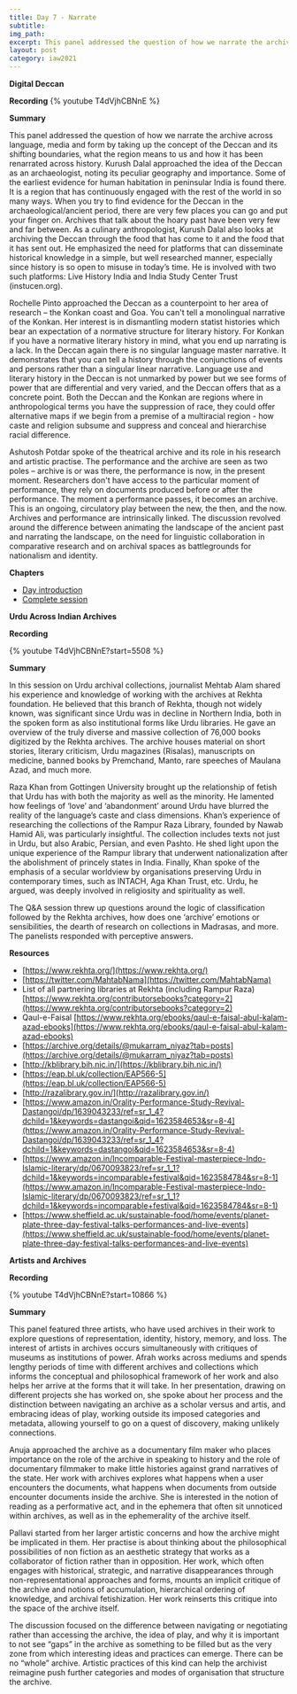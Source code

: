 ```yaml
---
title: Day 7 - Narrate
subtitle:
img_path: 
excerpt: This panel addressed the question of how we narrate the archive across language, media and form by taking up the concept of the Deccan and its shifting boundaries, what the region means to us and how it has been renarrated across history.
layout: post
category: iaw2021
---
```


**Digital Deccan**

**Recording**
{% youtube T4dVjhCBNnE %}

**Summary**

This panel addressed the question of how we narrate the archive across language, media and form by taking up the concept of the Deccan and its shifting boundaries, what the region means to us and how it has been renarrated across history. Kurush Dalal approached the idea of the Deccan as an archaeologist, noting its peculiar geography and importance. Some of the earliest evidence for human habitation in peninsular India is found there. It is a region that has continuously engaged with the rest of the world in so many ways. When you try to find evidence for the Deccan in the archaeological/ancient period, there are very few places you can go and put your finger on. Archives that talk about the hoary past have been very few and far between. As a culinary anthropologist, Kurush Dalal also looks at archiving the Deccan through the food that has come to it and the food that it has sent out. He emphasized the need for platforms that can disseminate historical knowledge in a simple, but well researched manner, especially since history is so open to misuse in today’s time. He is involved with two such platforms: Live History India and India Study Center Trust (instucen.org). 

Rochelle Pinto approached the Deccan as a counterpoint to her area of research – the Konkan coast and Goa. You can't tell a monolingual narrative of the Konkan. Her interest is in dismantling modern statist histories which bear an expectation of a normative structure for literary history. For Konkan if you have a normative literary history in mind, what you end up narrating is a lack. In the Deccan again there is no singular language master narrative. It demonstrates that you can tell a history through the conjunctions of events and persons rather than a singular linear narrative. Language use and literary history in the Deccan is not unmarked by power but we see forms of power that are differential and very varied, and the Deccan offers that as a concrete point. Both the Deccan and the Konkan are regions where in anthropological terms you have the suppression of race, they could offer alternative maps if we begin from a premise of a multiracial region - how caste and religion subsume and suppress and conceal and hierarchise racial difference. 

Ashutosh Potdar spoke of the theatrical archive and its role in his research and artistic practise. The performance and the archive are seen as two poles – archive is or was there, the performance is now, in the present moment. Researchers don't have access to the particular moment of performance, they rely on documents produced before or after the performance. The moment a performance passes, it becomes an archive. This is an ongoing, circulatory play between the new, the then, and the now. Archives and performance are intrinsically linked. The discussion revolved around the difference between animating the landscape of the ancient past and narrating the landscape, on the need for linguistic collaboration in comparative research and on archival spaces as battlegrounds for nationalism and identity.

**Chapters**
* [Day introduction](https://www.youtube.com/watch?v=T4dVjhCBNnE&t=0s)
* [Complete session](https://www.youtube.com/watch?v=T4dVjhCBNnE&t=165s)


**Urdu Across Indian Archives**

**Recording**

{% youtube T4dVjhCBNnE?start=5508 %}

**Summary**

In this session on Urdu archival collections, journalist Mehtab Alam shared his experience and knowledge of working with the archives at Rekhta foundation. He believed that this branch of Rekhta, though not widely known, was significant since Urdu was in decline in Northern India, both in the spoken form as also institutional forms like Urdu libraries. He gave an overview of the truly diverse and massive collection of 76,000 books digitized by the Rekhta archives. The archive houses material on short stories, literary criticism, Urdu magazines (Risalas), manuscripts on medicine, banned books by Premchand, Manto, rare speeches of Maulana Azad, and much more. 

Raza Khan from Gottingen University brought up the relationship of fetish that Urdu has with both the majority as well as the minority. He lamented how feelings of ‘love’ and ‘abandonment’ around Urdu have blurred the reality of the language’s caste and class dimensions. Khan’s experience of researching the collections of the Rampur Raza Library, founded by Nawab Hamid Ali, was particularly insightful. The collection includes texts not just in Urdu, but also Arabic, Persian, and even Pashto. He shed light upon the unique experience of the Rampur library that underwent nationalization after the abolishment of princely states in India. Finally, Khan spoke of the emphasis of a secular worldview by organisations preserving Urdu in contemporary times, such as INTACH, Aga Khan Trust, etc. Urdu, he argued, was deeply involved in religiosity and spirituality as well.

The Q&A session threw up questions around the logic of classification followed by the Rekhta archives, how does one ‘archive’ emotions or sensibilities, the dearth of research on collections in Madrasas, and more. The panelists responded with perceptive answers. 

**Resources**
* [https://www.rekhta.org/](https://www.rekhta.org/)
* [https://twitter.com/MahtabNama](https://twitter.com/MahtabNama)
* List of all partnering libraries at Rekhta (including Rampur Raza) [https://www.rekhta.org/contributorsebooks?category=2](https://www.rekhta.org/contributorsebooks?category=2)
* Qaul-e-Faisal [https://www.rekhta.org/ebooks/qaul-e-faisal-abul-kalam-azad-ebooks](https://www.rekhta.org/ebooks/qaul-e-faisal-abul-kalam-azad-ebooks)
* [https://archive.org/details/@mukarram_niyaz?tab=posts](https://archive.org/details/@mukarram_niyaz?tab=posts)
* [http://kblibrary.bih.nic.in/](https://kblibrary.bih.nic.in/)
* [https://eap.bl.uk/collection/EAP566-5](https://eap.bl.uk/collection/EAP566-5)
* [http://razalibrary.gov.in/](http://razalibrary.gov.in/)
* [https://www.amazon.in/Orality-Performance-Study-Revival-Dastangoi/dp/1639043233/ref=sr_1_4?dchild=1&keywords=dastangoi&qid=1623584653&sr=8-4](https://www.amazon.in/Orality-Performance-Study-Revival-Dastangoi/dp/1639043233/ref=sr_1_4?dchild=1&keywords=dastangoi&qid=1623584653&sr=8-4)
* [https://www.amazon.in/Incomparable-Festival-masterpiece-Indo-Islamic-literary/dp/0670093823/ref=sr_1_1?dchild=1&keywords=incomparable+festival&qid=1623584784&sr=8-1](https://www.amazon.in/Incomparable-Festival-masterpiece-Indo-Islamic-literary/dp/0670093823/ref=sr_1_1?dchild=1&keywords=incomparable+festival&qid=1623584784&sr=8-1)
* [https://www.sheffield.ac.uk/sustainable-food/home/events/planet-plate-three-day-festival-talks-performances-and-live-events](https://www.sheffield.ac.uk/sustainable-food/home/events/planet-plate-three-day-festival-talks-performances-and-live-events)

**Artists and Archives**

**Recording**

{% youtube T4dVjhCBNnE?start=10866 %}

**Summary**

This panel featured three artists, who have used archives in their work to explore questions of representation, identity, history, memory, and loss. The interest of artists in archives occurs simultaneously with critiques of museums as institutions of power. Afrah works across mediums and spends lengthy periods of time with different archives and collections which informs the conceptual and philosophical framework of her work and also helps her arrive at the forms that it will take. In her presentation, drawing on different projects she has worked on, she spoke about her process and the distinction between navigating an archive as a scholar versus and artis, and  embracing ideas of play, working outside its imposed categories and metadata, allowing yourself to go on a quest of discovery, making unlikely connections.

Anuja approached the archive as a documentary film maker who places importance on the role of the archive in speaking to history and the role of documentary filmmaker to make little histories against grand narratives of the state. Her work with archives explores what happens when a user encounters the documents, what happens when documents from outside encounter documents inside the archive. She is interested in the notion of reading as a performative act, and in the ephemera that often sit unnoticed within archives, as well as in the ephemerality of the archive itself. 

Pallavi started from her larger artistic concerns and how the archive might be implicated in them. Her practise is about thinking about the philosophical possibilities of non fiction as an aesthetic strategy that works as a collaborator of fiction rather than in opposition. Her work, which often engages with historical, strategic, and narrative disappearances through non-representational approaches and forms, mounts an implicit critique of the archive and notions of accumulation, hierarchical ordering of knowledge, and archival fetishization. Her work reinserts this critique into the space of the archive itself. 

The discussion focused on the difference between navigating or negotiating rather than accessing the archive, the idea of play, and why it is important to not see “gaps” in the archive as something to be filled but as the very zone from which interesting ideas and practices can emerge. There can be no “whole” archive. Artistic practices of this kind can help the archivist reimagine push further categories and modes of organisation that structure the archive.
